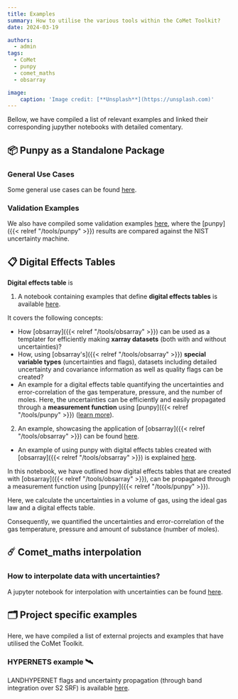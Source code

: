 ```yaml
---
title: Examples
summary: How to utilise the various tools within the CoMet Toolkit?
date: 2024-03-19

authors:
  - admin
tags:
  - CoMet
  - punpy
  - comet_maths
  - obsarray

image:
    caption: 'Image credit: [**Unsplash**](https://unsplash.com)'
---
```


Bellow, we have compiled a list of relevant examples and linked their corresponding jupyther notebooks with detailed comentary. 

## 📦 Punpy as a Standalone Package

### General Use Cases

Some general use cases can be found [here](https://colab.research.google.com/github/comet-toolkit/comet_training/blob/main/punpy_standalone_example_overview.ipynb).

### Validation Examples

We also have compiled some validation examples [here](https://colab.research.google.com/github/comet-toolkit/comet_training/blob/main/NIST_example.ipynb), where the [punpy]({{< relref "/tools/punpy" >}}) results are compared against the NIST uncertainty machine.

## 📋 Digital Effects Tables

**Digital effects table** is 

1. A notebook containing examples that define **digital effects tables** is available [here](https://colab.research.google.com/github/comet-toolkit/comet_training/blob/main/defining_digital_effects_table.ipynb). 

It covers the following concepts:

  - How [obsarray]({{< relref "/tools/obsarray" >}}) can be used as a templater for efficiently making **xarray datasets** (both with and without uncertainties)?
  - How, using [obsarray's]({{< relref "/tools/obsarray" >}}) **special variable types** (uncertainties and flags), datasets including detailed uncertainty and covariance information as well as quality flags can be created? 
  - An example for a digital effects table quantifying the uncertainties and error-correlation of the gas temperature, pressure, and the number of moles. Here, the uncertainties can be efficiently and easily propagated through a **measurement function** using [punpy]({{< relref "/tools/punpy" >}}) ([learn more](https://colab.research.google.com/github/comet-toolkit/comet_training/blob/master/training/punpy_digital_effects_table_example.ipynb)).

2. An example, showcasing the application of [obsarray]({{< relref "/tools/obsarray" >}}) can be found [here](https://colab.research.google.com/github/comet-toolkit/comet_training/blob/main/obsarray_example.ipynb).

- An example of using punpy with digital effects tables created with [obsarray]({{< relref "/tools/obsarray" >}}) is explained [here](https://colab.research.google.com/github/comet-toolkit/comet_training/blob/main/defining_digital_effects_table.ipynb).

In this notebook, we have outlined how digital effects tables that are created with [obsarray]({{< relref "/tools/obsarray" >}}), can be propagated through a measurement function using [punpy]({{< relref "/tools/punpy" >}}). 

Here, we calculate the uncertainties in a volume of gas, using the ideal gas law and a digital effects table. 

Consequently, we quantified the uncertainties and error-correlation of the gas temperature, pressure and amount of substance (number of moles).

## ☄️ Comet_maths interpolation 

### How to interpolate data with uncertainties?

A jupyter notebook for interpolation with uncertainties can be found [here](https://colab.research.google.com/github/comet-toolkit/comet_training/blob/main/interpolation_example.ipynb).


## 🗂️ Project specific examples

Here, we have compiled a list of external projects and examples that have utilised the CoMet Toolkit. 

### **HYPERNETS example** 🛰️

LANDHYPERNET flags and uncertainty propagation (through band integration over S2 SRF) is available [here](https://colab.research.google.com/github/comet-toolkit/comet_training/blob/main/hypernets_surface_reflectance.ipynb).
